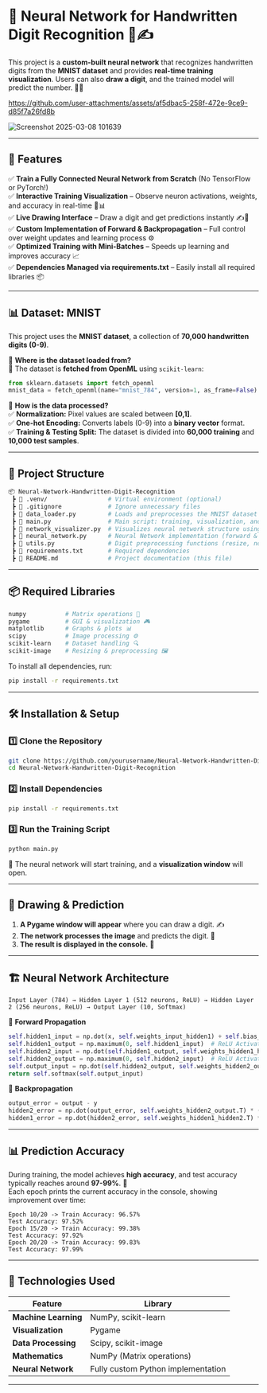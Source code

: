 # 🚀 Neural Network for Handwritten Digit Recognition 🧠✍️

This project is a **custom-built neural network** that recognizes handwritten digits from the **MNIST dataset** and provides **real-time training visualization**. Users can also **draw a digit**, and the trained model will predict the number. 🔢✨


https://github.com/user-attachments/assets/af5dbac5-258f-472e-9ce9-d85f7a26fd8b

![Screenshot 2025-03-08 101639](https://github.com/user-attachments/assets/f766a124-bc57-4f00-8530-ca0058c04eae)

---

## 🌟 Features
✅ **Train a Fully Connected Neural Network from Scratch** (No TensorFlow or PyTorch!)  
✅ **Interactive Training Visualization** – Observe neuron activations, weights, and accuracy in real-time 🎨📊  
✅ **Live Drawing Interface** – Draw a digit and get predictions instantly ✍️🤖  
✅ **Custom Implementation of Forward & Backpropagation** – Full control over weight updates and learning process ⚙️  
✅ **Optimized Training with Mini-Batches** – Speeds up learning and improves accuracy 📈  
✅ **Dependencies Managed via requirements.txt** – Easily install all required libraries 📦

---

## 📊 Dataset: MNIST
This project uses the **MNIST dataset**, a collection of **70,000 handwritten digits (0-9)**.

🔹 **Where is the dataset loaded from?**  
📌 The dataset is **fetched from OpenML** using `scikit-learn`:
```python
from sklearn.datasets import fetch_openml
mnist_data = fetch_openml(name="mnist_784", version=1, as_frame=False)
```

🔹 **How is the data processed?**  
✅ **Normalization:** Pixel values are scaled between **[0,1]**.  
✅ **One-hot Encoding:** Converts labels (0-9) into a **binary vector** format.  
✅ **Training & Testing Split:** The dataset is divided into **60,000 training** and **10,000 test samples**.  

---

## 📂 Project Structure
```bash
📦 Neural-Network-Handwritten-Digit-Recognition
 ┣ 📂 .venv/                 # Virtual environment (optional)
 ┣ 📜 .gitignore             # Ignore unnecessary files
 ┣ 📜 data_loader.py         # Loads and preprocesses the MNIST dataset
 ┣ 📜 main.py                # Main script: training, visualization, and prediction
 ┣ 📜 network_visualizer.py  # Visualizes neural network structure using Pygame
 ┣ 📜 neural_network.py      # Neural Network implementation (forward & backpropagation)
 ┣ 📜 utils.py               # Digit preprocessing functions (resize, normalize, center)
 ┣ 📜 requirements.txt       # Required dependencies
 ┣ 📜 README.md              # Project documentation (this file)
```

---

## 📦 Required Libraries
```bash
numpy           # Matrix operations 🧮
pygame          # GUI & visualization 🎮
matplotlib      # Graphs & plots 📊
scipy           # Image processing ⚙️
scikit-learn    # Dataset handling 🔍
scikit-image    # Resizing & preprocessing 🖼
```

To install all dependencies, run:
```bash
pip install -r requirements.txt
```

---

## 🛠 Installation & Setup
### 1️⃣ Clone the Repository
```bash
git clone https://github.com/yourusername/Neural-Network-Handwritten-Digit-Recognition.git
cd Neural-Network-Handwritten-Digit-Recognition
```

### 2️⃣ Install Dependencies
```bash
pip install -r requirements.txt
```

### 3️⃣ Run the Training Script
```bash
python main.py
```
🚀 The neural network will start training, and a **visualization window** will open.

---

## 🎨 Drawing & Prediction
1. **A Pygame window will appear** where you can draw a digit. ✍️  
2. **The network processes the image** and predicts the digit. 🧠  
3. **The result is displayed in the console.** 🎯  

---

## 🏗 Neural Network Architecture
```
Input Layer (784) → Hidden Layer 1 (512 neurons, ReLU) → Hidden Layer 2 (256 neurons, ReLU) → Output Layer (10, Softmax)
```
📌 **Forward Propagation**
```python
self.hidden1_input = np.dot(x, self.weights_input_hidden1) + self.bias_hidden1
self.hidden1_output = np.maximum(0, self.hidden1_input)  # ReLU Activation
self.hidden2_input = np.dot(self.hidden1_output, self.weights_hidden1_hidden2) + self.bias_hidden2
self.hidden2_output = np.maximum(0, self.hidden2_input)  # ReLU Activation
self.output_input = np.dot(self.hidden2_output, self.weights_hidden2_output) + self.bias_output
return self.softmax(self.output_input)
```

📌 **Backpropagation**
```python
output_error = output - y
hidden2_error = np.dot(output_error, self.weights_hidden2_output.T) * (self.hidden2_input > 0)
hidden1_error = np.dot(hidden2_error, self.weights_hidden1_hidden2.T) * (self.hidden1_input > 0)
```

---

## 📊 Prediction Accuracy
During training, the model achieves **high accuracy**, and test accuracy typically reaches around **97-99%**. 🎯  
Each epoch prints the current accuracy in the console, showing improvement over time:
```plaintext
Epoch 10/20 -> Train Accuracy: 96.57%
Test Accuracy: 97.52%
Epoch 15/20 -> Train Accuracy: 99.38%
Test Accuracy: 97.92%
Epoch 20/20 -> Train Accuracy: 99.83%
Test Accuracy: 97.99%
```

---

## 🔧 Technologies Used
| Feature                 | Library        |
|-------------------------|---------------|
| **Machine Learning**    | NumPy, scikit-learn |
| **Visualization**       | Pygame        |
| **Data Processing**     | Scipy, scikit-image |
| **Mathematics**        | NumPy (Matrix operations) |
| **Neural Network**      | Fully custom Python implementation |

---


